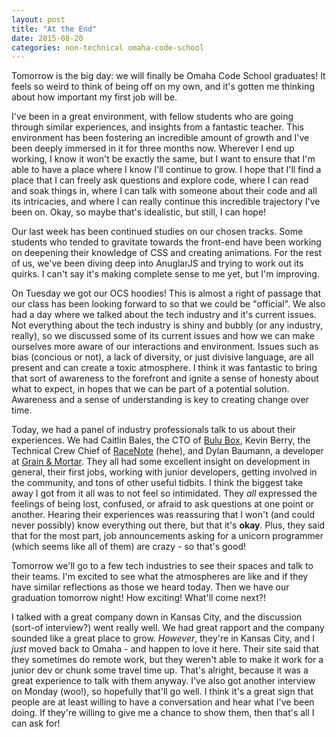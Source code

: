 ```yaml
---
layout: post
title: "At the End"
date: 2015-08-20
categories: non-technical omaha-code-school
---
```

Tomorrow is the big day: we will finally be Omaha Code School graduates! It feels so weird to think of being off on my own, and it's gotten me thinking about how important my first job will be.

I've been in a great environment, with fellow students who are going through similar experiences, and insights from a fantastic teacher. This environment has been fostering an incredible amount of growth and I've been deeply immersed in it for three months now. Wherever I end up working, I know it won't be exactly the same, but I want to ensure that I'm able to have a place where I know I'll continue to grow. I hope that I'll find a place that I can freely ask questions and explore code, where I can read and soak things in, where I can talk with someone about their code and all its intricacies, and where I can really continue this incredible trajectory I've been on.  Okay, so maybe that's idealistic, but still, I can hope!

Our last week has been continued studies on our chosen tracks. Some students who tended to gravitate towards the front-end have been working on deepening their knowledge of CSS and creating animations. For the rest of us, we've been diving deep into AnuglarJS and trying to work out its quirks. I can't say it's making complete sense to me yet, but I'm improving.

On Tuesday we got our OCS hoodies! This is almost a right of passage that our class has been looking forward to so that we could be "official". We also had a day where we talked about the tech industry and it's current issues. Not everything about the tech industry is shiny and bubbly (or any industry, really), so we discussed some of its current issues and how we can make ourselves more aware of our interactions and environment. Issues such as bias (concious or not), a lack of diversity, or just divisive language, are all present and can create a toxic atmosphere. I think it was fantastic to bring that sort of awareness to the forefront and ignite a sense of honesty about what to expect, in hopes that we can be part of a potential solution. Awareness and a sense of understanding is key to creating change over time.

Today, we had a panel of industry professionals talk to us about their experiences. We had Caitlin Bales, the CTO of [Bulu Box][bulu], Kevin Berry, the Technical Crew Chief of [RaceNote][racenote] (hehe), and Dylan Baumann, a developer at [Grain & Mortar][grain]. They all had some excellent insight on development in general, their first jobs, working with junior developers, getting involved in the community, and tons of other useful tidbits. I think the biggest take away I got from it all was to not feel so intimidated. They _all_ expressed the feelings of being lost, confused, or afraid to ask questions at one point or another. Hearing their experiences was reassuring that I won't (and could never possibly) know everything out there, but that it's **okay**. Plus, they said that for the most part, job announcements asking for a unicorn programmer (which seems like all of them) are crazy - so that's good!

Tomorrow we'll go to a few tech industries to see their spaces and talk to their teams. I'm excited to see what the atmospheres are like and if they have similar reflections as those we heard today. Then we have our graduation tomorrow night! How exciting! What'll come next?!

I talked with a great company down in Kansas City, and the discussion (sort-of interview?) went really well. We had great rapport and the company sounded like a great place to grow. _However_, they're in Kansas City, and I _just_ moved back to Omaha - and happen to love it here. Their site said that they sometimes do remote work, but they weren't able to make it work for a junior dev or chunk some travel time up. That's alright, because it was a great experience to talk with them anyway. I've also got another interview on Monday (woo!), so hopefully that'll go well. I think it's a great sign that people are at least willing to have a conversation and hear what I've been doing. If they're willing to give me a chance to show them, then that's all I can ask for!

[bulu]: https://www.bulubox.com/
[racenote]: http://racenote.com/
[grain]: http://grainandmortar.com/

